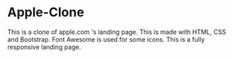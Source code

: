 # Apple-Clone

This is a clone of apple.com 's landing page. This is made with HTML, CSS and Bootstrap. Font Awesome is used for some icons. This is a fully responsive landing page.
